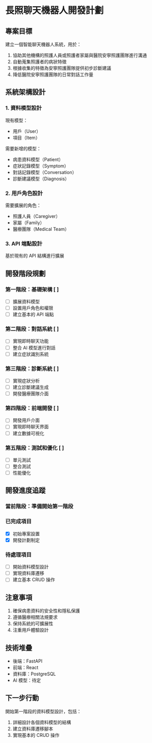 # 長照聊天機器人開發計劃

## 專案目標
建立一個智能聊天機器人系統，用於：
1. 協助其他機構的照護人員或照護者家屬與醫院安寧照護團隊進行溝通
2. 自動蒐集照護者的病狀特徵
3. 根據收集的特徵為安寧照護團隊提供初步診斷建議
4. 降低醫院安寧照護團隊的日常對話工作量

## 系統架構設計

### 1. 資料模型設計
現有模型：
- 用戶（User）
- 項目（Item）

需要新增的模型：
- 病患資料模型（Patient）
- 症狀記錄模型（Symptom）
- 對話記錄模型（Conversation）
- 診斷建議模型（Diagnosis）

### 2. 用戶角色設計
需要擴展的角色：
- 照護人員（Caregiver）
- 家屬（Family）
- 醫療團隊（Medical Team）

### 3. API 端點設計
基於現有的 API 結構進行擴展

## 開發階段規劃

### 第一階段：基礎架構 [ ]
- [ ] 擴展資料模型
- [ ] 設置用戶角色和權限
- [ ] 建立基本的 API 端點

### 第二階段：對話系統 [ ]
- [ ] 實現即時聊天功能
- [ ] 整合 AI 模型進行對話
- [ ] 建立症狀識別系統

### 第三階段：診斷系統 [ ]
- [ ] 實現症狀分析
- [ ] 建立診斷建議生成
- [ ] 開發醫療團隊介面

### 第四階段：前端開發 [ ]
- [ ] 開發用戶介面
- [ ] 實現即時聊天界面
- [ ] 建立數據可視化

### 第五階段：測試和優化 [ ]
- [ ] 單元測試
- [ ] 整合測試
- [ ] 性能優化

## 開發進度追蹤

### 當前階段：準備開始第一階段

### 已完成項目
- [x] 初始專案設置
- [x] 開發計劃制定

### 待處理項目
- [ ] 開始資料模型設計
- [ ] 實現資料庫遷移
- [ ] 建立基本 CRUD 操作

## 注意事項
1. 確保病患資料的安全性和隱私保護
2. 遵循醫療相關法規要求
3. 保持系統的可擴展性
4. 注重用戶體驗設計

## 技術堆疊
- 後端：FastAPI
- 前端：React
- 資料庫：PostgreSQL
- AI 模型：待定

## 下一步行動
開始第一階段的資料模型設計，包括：
1. 詳細設計各個資料模型的結構
2. 建立資料庫遷移腳本
3. 實現基本的 CRUD 操作 